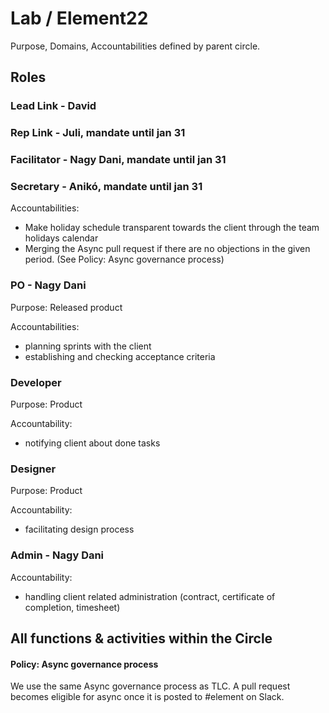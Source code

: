 # Lab / Element22
Purpose, Domains, Accountabilities defined by parent circle.

## Roles

### Lead Link - David
### Rep Link - Juli, mandate until jan 31
### Facilitator - Nagy Dani, mandate until jan 31
### Secretary - Anikó, mandate until jan 31

Accountabilities:
- Make holiday schedule transparent towards the client through the team holidays calendar
- Merging the Async pull request if there are no objections in the given period. (See Policy: Async governance process)

### PO - Nagy Dani

Purpose: Released product

Accountabilities:
- planning sprints with the client
- establishing and checking acceptance criteria

### Developer

Purpose: Product

Accountability:
- notifying client about done tasks

### Designer

Purpose: Product

Accountability:
- facilitating design process

### Admin - Nagy Dani

Accountability:
- handling client related administration (contract, certificate of completion, timesheet)



## All functions & activities within the Circle

#### Policy: Async governance process

We use the same Async governance process as TLC. A pull request becomes eligible for async once it is posted to #element on Slack.
